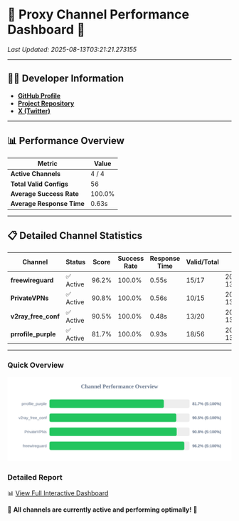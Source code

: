# 🌟 Proxy Channel Performance Dashboard 🌟

_Last Updated: 2025-08-13T03:21:21.273155_

---

## 👩‍💻 Developer Information

- **[GitHub Profile](https://github.com/4n0nymou3)**  
- **[Project Repository](https://github.com/4n0nymou3/multi-proxy-config-fetcher)**  
- **[X (Twitter)](https://x.com/4n0nymou3)**  

---

## 📊 Performance Overview

| Metric                | Value       |
|-----------------------|-------------|
| **Active Channels**   | 4 / 4       |
| **Total Valid Configs** | 56          |
| **Average Success Rate** | 100.0%      |
| **Average Response Time** | 0.63s       |

---

## 📋 Detailed Channel Statistics

| Channel          | Status     | Score  | Success Rate | Response Time | Valid/Total | Last Success               |
|------------------|------------|--------|--------------|---------------|-------------|----------------------------|
| **freewireguard**  | ✅ Active  | 96.2%  | 100.0% | 0.55s         | 15/17       | 2025-08-13T03:21:21.271319 |
| **PrivateVPNs**  | ✅ Active  | 90.8%  | 100.0% | 0.56s         | 10/15       | 2025-08-13T03:21:20.693163 |
| **v2ray_free_conf**  | ✅ Active  | 90.5%  | 100.0% | 0.48s         | 13/20       | 2025-08-13T03:21:20.088030 |
| **prrofile_purple**  | ✅ Active  | 81.7%  | 100.0% | 0.93s         | 18/56       | 2025-08-13T03:21:19.553723 |

---

### Quick Overview
<div align="center">
  <a href="https://raw.githubusercontent.com/nullluser/NullRepo/refs/heads/main/assets/channel_stats_chart.svg">
    <img src="https://raw.githubusercontent.com/nullluser/NullRepo/refs/heads/main/assets/channel_stats_chart.svg" alt="Source Performance Statistics" width="800">
  </a>
</div>

### Detailed Report
📊 [View Full Interactive Dashboard](https://htmlpreview.github.io/?https://github.com/nullluser/NullRepo/blob/main/assets/performance_report.html)

🎉 **All channels are currently active and performing optimally!** 🎉
